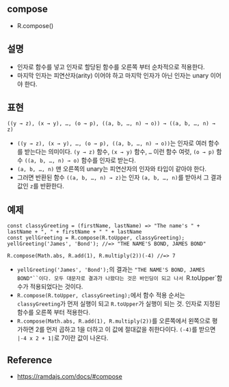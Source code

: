 ## compose
- R.compose()

## 설명
- 인자로 함수를 넣고 인자로 할당된 함수를 오른쪽 부터 순차적으로 적용한다.
- 마지막 인자는 피연산자(arity) 이어야 하고 마지막 인자가 아닌 인자는 unary 이어야 한다.

## 표현
```
((y → z), (x → y), …, (o → p), ((a, b, …, n) → o)) → ((a, b, …, n) → z)
```
- `((y → z), (x → y), …, (o → p), ((a, b, …, n) → o))`는 인자로 여러 함수를 받는다는 의미이다. `(y → z)` 함수, `(x → y)` 함수, `…` 이런 함수 여럿, `(o → p)` 함수 `((a, b, …, n) → o)` 함수를 인자로 받는다.
- `(a, b, …, n)` 맨 오른쪽의 unary는 피연산자의 인자와 타입이 같아야 한다.
- 그러면 반환된 함수 `((a, b, …, n) → z)`는 인자 `(a, b, …, n)`를 받아서 그 결과 값인 `z`를 반환한다.

## 예제
```
const classyGreeting = (firstName, lastName) => "The name's " + lastName + ", " + firstName + " " + lastName
const yellGreeting = R.compose(R.toUpper, classyGreeting);
yellGreeting('James', 'Bond'); //=> "THE NAME'S BOND, JAMES BOND"

R.compose(Math.abs, R.add(1), R.multiply(2))(-4) //=> 7
```
- `yellGreeting('James', 'Bond');`의 결과는 `"THE NAME'S BOND, JAMES BOND"``이다. 모두 대문자로 결과가 나왔다는 것은 바인딩이 되고 나서 `R.toUpper`함수가 적용되었다는 것이다.
- `R.compose(R.toUpper, classyGreeting);`에서 함수 적용 순서는 `classyGreeting`가 먼저 실행이 되고 `R.toUpper`가 실행이 되는 것. 인자로 지정된 함수를 오른쪽 부터 적용한다.
- `R.compose(Math.abs, R.add(1), R.multiply(2))`를 오른쪽에서 왼쪽으로 평가하면 2를 먼저 곱하고 1을 더하고 이 값에 절대값을 취한다이다. `(-4)`를 받으면 `|-4 x 2 + 1|`로 7이란 값이 나온다.

## Reference
- https://ramdajs.com/docs/#compose

